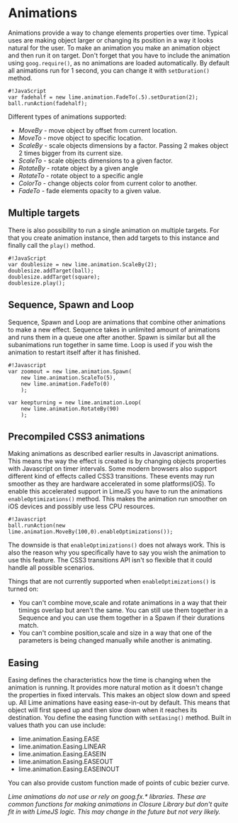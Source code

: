 # Animations

Animations provide a way to change elements properties over time. Typical uses are making object larger or changing its position in a way it looks natural for the user. To make an animation you make an animation object and then run it on target. Don't forget that you have to include the animation using `goog.require()`, as no animations are loaded automatically. By default all animations run for 1 second, you can change it with `setDuration()` method.

    #!JavaScript
    var fadehalf = new lime.animation.FadeTo(.5).setDuration(2);
    ball.runAction(fadehalf);

Different types of animations supported:

-   *MoveBy* - move object by offset from current location.
-   *MoveTo* - move object to specific location.
-   *ScaleBy* - scale objects dimensions by a factor. Passing 2 makes object 2 times bigger from its current size.
-   *ScaleTo* - scale objects dimensions to a given factor.
-   *RotateBy* - rotate object by a given angle
-   *RotateTo* - rotate object to a specific angle
-   *ColorTo* - change objects color from current color to another.
-   *FadeTo* - fade elements opacity to a given value.


## Multiple targets

There is also possibility to run a single animation on multiple targets. For that you create animation instance, then add targets to this instance and finally call the `play()` method.

    #!JavaScript
    var doublesize = new lime.animation.ScaleBy(2);
    doublesize.addTarget(ball);
    doublesize.addTarget(square);
    doublesize.play();


## Sequence, Spawn and Loop

Sequence, Spawn and Loop are animations that combine other animations to make a new effect. Sequence takes in unlimited amount of animations and runs them in a queue one after another. Spawn is similar but all the subanimations run together in same time. Loop is used if you wish the animation to restart itself after it has finished.

    #!Javascript
    var zoomout = new lime.animation.Spawn(
        new lime.animation.ScaleTo(5),
        new lime.animation.FadeTo(0)
        );
        
    var keepturning = new lime.animation.Loop(
        new lime.animation.RotateBy(90)
        );


## Precompiled CSS3 animations

Making animations as described earlier results in Javascript animations. This means the way the effect is created is by changing objects properties with Javascript on timer intervals. Some modern browsers also support different kind of effects called CSS3 transitions. These events may run smoother as they are hardware accelerated in some platforms(iOS). To enable this accelerated support in LimeJS you have to run the animations `enableOptimizations()` method. This makes the animation run smoother on iOS devices and possibly use less CPU resources.

    #!Javascript
    ball.runAction(new lime.animation.MoveBy(100,0).enableOptimizations());

The downside is that `enableOptimizations()` does not always work. This is also the reason why you specifically have to say you wish the animation to use this feature. The CSS3 transitions API isn't so flexible that it could handle all possible scenarios.

Things that are not currently supported when `enableOptimizations()` is turned on:

- You can't combine move,scale and rotate animations in a way that their timings overlap but aren't the same. You can still use them together in a Sequence and you can use them together in a Spawn if their durations match.
- You can't combine position,scale and size in a way that one of the parameters is being changed manually while another is animating.


## Easing

Easing defines the characteristics how the time is changing when the animation is running. It provides more natural motion as it doesn't change the properties in fixed intervals. This makes an object slow down and speed up. All Lime animations have easing ease-in-out by default. This means that object will first speed up and then slow down when it reaches its destination. You define the easing function with `setEasing()` method. Built in values thath you can use include:

-   lime.animation.Easing.EASE
-   lime.animation.Easing.LINEAR
-   lime.animation.Easing.EASEIN
-   lime.animation.Easing.EASEOUT
-   lime.animation.Easing.EASEINOUT

You can also provide custom function made of points of cubic bezier curve.
 


*Lime animations do not use or rely on goog.fx.\* libraries. These are common functions for making animations in Closure Library but don't quite fit in with LimeJS logic. This may change in the future but not very likely.*